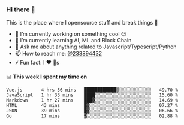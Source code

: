 ### Hi there 👋

<!--
**a233894432/a233894432** is a ✨ _special_ ✨ repository because its `README.md` (this file) appears on your GitHub profile.

Here are some ideas to get you started:

- 🔭 I’m currently working on ...
- 🌱 I’m currently learning ...
- 👯 I’m looking to collaborate on ...
- 🤔 I’m looking for help with ...
- 💬 Ask me about ...
- 📫 How to reach me: ...
- 😄 Pronouns: ...
- ⚡ Fun fact: ...
-->
 
 
This is the place where I opensource stuff and break things :rofl:

- 🔭 I’m currently working on something cool :wink:
- 🌱 I’m currently learning AI, ML and Block Chain
- 💬 Ask me about anything related to Javascript/Typescript/Python
- 📫 How to reach me: [@233894432](https://twitter.com/233894432)
- ⚡ Fun fact: I :heart: :dog:s

📊 **This week I spent my time on**
<!--START_SECTION:waka-->

```text
Vue.js       4 hrs 56 mins   ████████████▒░░░░░░░░░░░░   49.70 %
JavaScript   1 hr 33 mins    ████░░░░░░░░░░░░░░░░░░░░░   15.60 %
Markdown     1 hr 27 mins    ███▓░░░░░░░░░░░░░░░░░░░░░   14.69 %
HTML         43 mins         █▓░░░░░░░░░░░░░░░░░░░░░░░   07.27 %
JSON         39 mins         █▓░░░░░░░░░░░░░░░░░░░░░░░   06.66 %
Go           17 mins         ▓░░░░░░░░░░░░░░░░░░░░░░░░   02.88 %
```

<!--END_SECTION:waka-->
